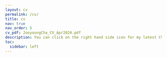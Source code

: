 ```yaml
---
layout: cv
permalink: /cv/
title: cv
nav: true
nav_order: 5
cv_pdf: JooyoungCha_CV_Apr2024.pdf
description: You can click on the right hand side icon for my latest CV. Information about projects and teaching can be found on the corresponding tabs.
toc:
  sidebar: left
---
```


